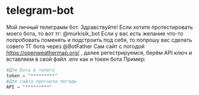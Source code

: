 # telegram-bot
Мой личный телеграмм бот.
Здравствуйте!
Если хотите протестировать моего бота, то вот тг: @murkisik_bot
Если у вас есть желание что-то попробовать поменять и подстроить под себя, то попрошу вас сделать совего ТГ бота через @BotFather
Сам сайт с погодой https://openweathermap.org/ , далее регестрируемся, берём API ключ и вставляем в свой файл .env как и токен бота
Пример:
```python
#Для бота в телеге
token = "*********"
#Для сайта прогноза погоды
API = "*********"
```

